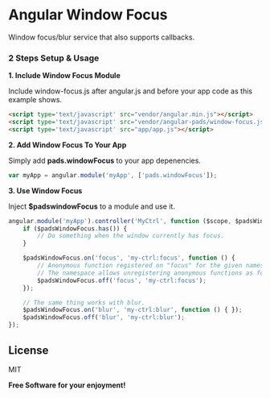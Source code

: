 # Angular Window Focus
Window focus/blur service that also supports callbacks.

### 2 Steps Setup & Usage

**1. Include Window Focus Module**

Include window-focus.js after angular.js and before your app code as this example shows.

```html
<script type='text/javascript' src="vendor/angular.min.js"></script>
<script type='text/javascript' src="vendor/angular-pads/window-focus.js"></script>
<script type='text/javascript' src="app/app.js"></script>
```

**2. Add Window Focus To Your App**

Simply add **pads.windowFocus** to your app depenencies.

```js
var myApp = angular.module('myApp', ['pads.windowFocus']);
```

**3. Use Window Focus**

Inject **$padswindowFocus** to a module and use it.

```js
angular.module('myApp').controller('MyCtrl', function ($scope, $padsWindowFocus) {
    if ($padsWindowFocus.has()) {
        // Do something when the window currently has focus.
    }

    $padsWindowFocus.on('focus', 'my-ctrl:focus', function () {
        // Anonymous function registered on "focus" for the given namespace.
        // The namespace allows unregistering anonymous functions as follows.
        $padsWindowFocus.off('focus', 'my-ctrl:focus');
    });

    // The same thing works with blur.
    $padsWindowFocus.on('blur', 'my-ctrl:blur', function () { });
    $padsWindowFocus.off('blur', 'my-ctrl:blur');
});
```

License
----

MIT


**Free Software for your enjoyment!**